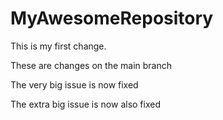 # MyAwesomeRepository

This is my first change.

These are changes on the main branch

The very big issue is now fixed

The extra big issue is now also fixed

